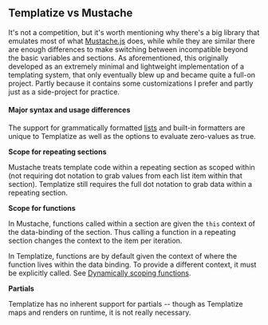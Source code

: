 ## Templatize vs Mustache ##

It's not a competition, but it's worth mentioning why there's a big library that emulates most of what [Mustache.js](https://github.com/janl/mustache.js/) does, while while they are similar there are enough differences to make switching between incompatible beyond the basic variables and sections. As aforementioned, this originally developed as an extremely minimal and lightweight implementation of a templating system, that only eventually blew up and became quite a full-on project. Partly because it contains some customizations I prefer and partly just as a side-project for practice.

#### Major syntax and usage differences ####

The support for grammatically formatted [lists](#lists) and built-in formatters are unique to Templatize as well as the options to evaluate zero-values as true.

**Scope for repeating sections**

Mustache treats template code within a repeating section as scoped within (not requiring dot notation to grab values from each list item within that section). Templatize still requires the full dot notation to grab data within a repeating section.

**Scope for functions**

In Mustache, functions called within a section are given the `this` context of the data-binding of the section. Thus calling a function in a repeating section changes the context to the item per iteration. 

In Templatize, functions are by default given the context of where the function lives within the data binding. To provide a different context, it must be explicitly called. See [Dynamically scoping functions](#dynamically-scoping-functions).

**Partials** 

Templatize has no inherent support for partials -- though as Templatize maps and renders on runtime, it is not really necessary.